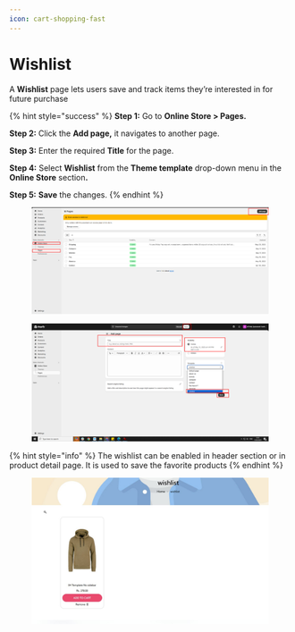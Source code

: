 ```yaml
---
icon: cart-shopping-fast
---
```


# Wishlist

A **Wishlist** page lets users save and track items they’re interested in for future purchase

{% hint style="success" %}
**Step 1:** Go to **Online Store > Pages.**

**Step 2:** Click the **Add page,** it navigates to another page.

**Step 3:** Enter the required **Title** for the page.

**Step 4:** Select **Wishlist** from the **Theme template** drop-down menu in the **Online Store** sectio&#x6E;**.**

**Step 5:** **Save** the changes.
{% endhint %}

<figure><img src="../.gitbook/assets/pg1.png" alt=""><figcaption></figcaption></figure>

<figure><img src="../.gitbook/assets/qqs.png" alt=""><figcaption></figcaption></figure>

{% hint style="info" %}
The wishlist can be enabled in header section or in product detail page. It is used to save the favorite products
{% endhint %}



<figure><img src="../.gitbook/assets/wish.jpg" alt=""><figcaption></figcaption></figure>
